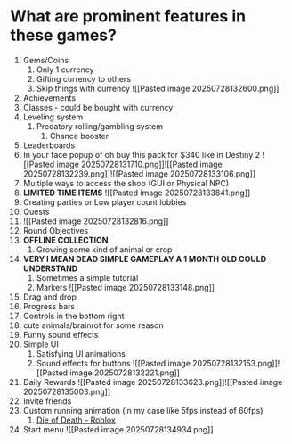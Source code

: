 # What are prominent features in these games?
1. Gems/Coins
	1. Only 1 currency
	2. Gifting currency to others
	3. Skip things with currency
	   ![[Pasted image 20250728132600.png]]
2. Achievements 
3. Classes - could be bought with currency
4. Leveling system
	1. Predatory rolling/gambling system
		1. Chance booster
5. Leaderboards
6. In your face popup of oh buy this pack for $340 like in Destiny 2
	   ![[Pasted image 20250728131710.png]]![[Pasted image 20250728132239.png]]![[Pasted image 20250728133106.png]]
7. Multiple ways to access the shop (GUI or Physical NPC)
8. **LIMITED TIME ITEMS**
	   ![[Pasted image 20250728133841.png]]
9. Creating parties or Low player count lobbies
10. Quests
11. ![[Pasted image 20250728132816.png]]
12. Round Objectives
13. **OFFLINE COLLECTION**
	1. Growing some kind of animal or crop
14. **VERY I MEAN DEAD SIMPLE GAMEPLAY A 1 MONTH OLD COULD UNDERSTAND**
	1. Sometimes a simple tutorial
	2. Markers ![[Pasted image 20250728133148.png]]
15. Drag and drop
16. Progress bars
17. Controls in the bottom right
18. cute animals/brainrot for some reason
19. Funny sound effects
20. Simple UI
	1. Satisfying UI animations
	2. Sound effects for buttons
	    ![[Pasted image 20250728132153.png]]![[Pasted image 20250728132221.png]]
21. Daily Rewards
    ![[Pasted image 20250728133623.png]]![[Pasted image 20250728135003.png]]
22. Invite friends
23. Custom running animation (in my case like 5fps instead of 60fps)
	1. [Die of Death - Roblox](https://www.roblox.com/games/71895508397153/Die-of-Death)
24. Start menu
    ![[Pasted image 20250728134934.png]]